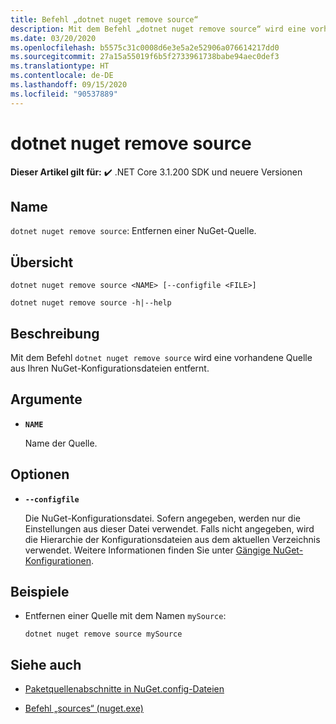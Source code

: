 ```yaml
---
title: Befehl „dotnet nuget remove source“
description: Mit dem Befehl „dotnet nuget remove source“ wird eine vorhandene Quelle aus Ihren NuGet-Konfigurationsdateien entfernt.
ms.date: 03/20/2020
ms.openlocfilehash: b5575c31c0008d6e3e5a2e52906a076614217dd0
ms.sourcegitcommit: 27a15a55019f6b5f2733961738babe94aec0def3
ms.translationtype: HT
ms.contentlocale: de-DE
ms.lasthandoff: 09/15/2020
ms.locfileid: "90537889"
---
```

# <a name="dotnet-nuget-remove-source"></a>dotnet nuget remove source

**Dieser Artikel gilt für:** ✔️ .NET Core 3.1.200 SDK und neuere Versionen

## <a name="name"></a>Name

`dotnet nuget remove source`: Entfernen einer NuGet-Quelle.

## <a name="synopsis"></a>Übersicht

```dotnetcli
dotnet nuget remove source <NAME> [--configfile <FILE>]

dotnet nuget remove source -h|--help
```

## <a name="description"></a>Beschreibung

Mit dem Befehl `dotnet nuget remove source` wird eine vorhandene Quelle aus Ihren NuGet-Konfigurationsdateien entfernt.

## <a name="arguments"></a>Argumente

- **`NAME`**

  Name der Quelle.

## <a name="options"></a>Optionen

- **`--configfile`**

  Die NuGet-Konfigurationsdatei. Sofern angegeben, werden nur die Einstellungen aus dieser Datei verwendet. Falls nicht angegeben, wird die Hierarchie der Konfigurationsdateien aus dem aktuellen Verzeichnis verwendet. Weitere Informationen finden Sie unter [Gängige NuGet-Konfigurationen](/nuget/consume-packages/configuring-nuget-behavior).

## <a name="examples"></a>Beispiele

- Entfernen einer Quelle mit dem Namen `mySource`:

  ```dotnetcli
  dotnet nuget remove source mySource
  ```

## <a name="see-also"></a>Siehe auch

- [Paketquellenabschnitte in NuGet.config-Dateien](/nuget/reference/nuget-config-file#package-source-sections)

- [Befehl „sources“ (nuget.exe)](/nuget/reference/cli-reference/cli-ref-sources)
